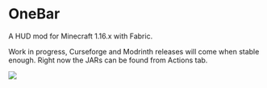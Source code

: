 # OneBar

A HUD mod for Minecraft 1.16.x with Fabric. 

Work in progress, Curseforge and Modrinth releases will come when stable enough. Right now the JARs can be found from Actions tab.

![](https://i.ibb.co/jDJCSKN/2021-01-31-14-04-46.png)
